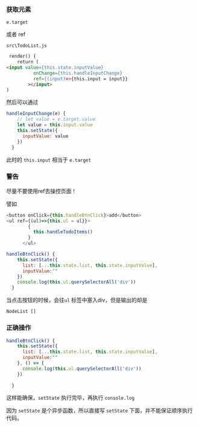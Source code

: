 ### 获取元素

```
e.target
```

或者 ref

`src\TodoList.js`

```html
 render() {
    return (
<input value={this.state.inputValue}
          onChange={this.handleInputChange}
          ref={(input)=>{this.input = input}}
        ></input>
)
```

然后可以通过

```javascript
handleInputChange(e) {
    // let value = e.target.value 
    let value = this.input.value
    this.setState({
      inputValue: value
    })
  }
```

此时的 `this.input` 相当于 `e.target`

### 警告

尽量不要使用ref去操控页面！

譬如

```js
<button onClick={this.handleBtnClick}>add</button>
<ul ref={(ul)=>{this.ul = ul}}>
        {
          this.handleTodoItems()
        }
      </ul>

handleBtnClick() {
    this.setState({
      list: [...this.state.list, this.state.inputValue],
      inputValue:""
    })
    console.log(this.ul.querySelectorAll('div'))
  }
```

当点击按钮的时候，会往`ul` 标签中塞入div，但是输出的却是

```
NodeList []
```

### 正确操作

```js
handleBtnClick() {
    this.setState({
      list: [...this.state.list, this.state.inputValue],
      inputValue:""
    }, () => {
      console.log(this.ul.querySelectorAll('div'))
    })
    
  }
```

这样能确保，`setState` 执行完毕，再执行 `console.log`

因为 `setState` 是个异步函数，所以直接写 `setState` 下面，并不能保证顺序执行代码。


